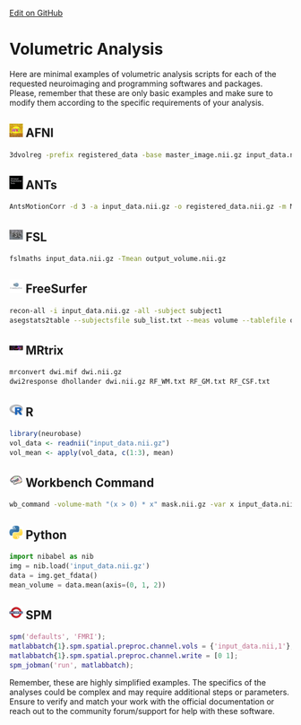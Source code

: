 [Edit on GitHub](https://github.com/cmi-dair/NeuRosetta/edit/main/src/structural_analysis/volumetric_analysis.md)
# Volumetric Analysis

Here are minimal examples of volumetric analysis scripts for each of the requested neuroimaging and programming softwares and packages. Please, remember that these are only basic examples and make sure to modify them according to the specific requirements of your analysis.

## <img src="../icons/afni.png" height="24px" /> AFNI
```bash
3dvolreg -prefix registered_data -base master_image.nii.gz input_data.nii.gz
```
## <img src="../icons/ants.png" height="24px" /> ANTs
```bash
AntsMotionCorr -d 3 -a input_data.nii.gz -o registered_data.nii.gz -m MI[background.nii.gz, input_data.nii.gz, 1, 32]
```
## <img src="../icons/fsl.png" height="24px" /> FSL
```bash
fslmaths input_data.nii.gz -Tmean output_volume.nii.gz
```
## <img src="../icons/freesurfer.png" height="24px" /> FreeSurfer
```bash
recon-all -i input_data.nii.gz -all -subject subject1
asegstats2table --subjectsfile sub_list.txt --meas volume --tablefile output_table.txt
```
## <img src="../icons/mrtrix.png" height="24px" /> MRtrix
```bash
mrconvert dwi.mif dwi.nii.gz
dwi2response dhollander dwi.nii.gz RF_WM.txt RF_GM.txt RF_CSF.txt
```
## <img src="../icons/r.png" height="24px" /> R
```R
library(neurobase)
vol_data <- readnii("input_data.nii.gz")
vol_mean <- apply(vol_data, c(1:3), mean)
```
## <img src="../icons/workbench_command.png" height="24px" /> Workbench Command
```bash
wb_command -volume-math "(x > 0) * x" mask.nii.gz -var x input_data.nii.gz
```
## <img src="../icons/python.png" height="24px" /> Python
```python
import nibabel as nib
img = nib.load('input_data.nii.gz')
data = img.get_fdata()
mean_volume = data.mean(axis=(0, 1, 2))
```
## <img src="../icons/spm.png" height="24px" /> SPM
```MATLAB
spm('defaults', 'FMRI');
matlabbatch{1}.spm.spatial.preproc.channel.vols = {'input_data.nii,1'};
matlabbatch{1}.spm.spatial.preproc.channel.write = [0 1];
spm_jobman('run', matlabbatch);
```
Remember, these are highly simplified examples. The specifics of the analyses could be complex and may require additional steps or parameters. Ensure to verify and match your work with the official documentation or reach out to the community forum/support for help with these software.